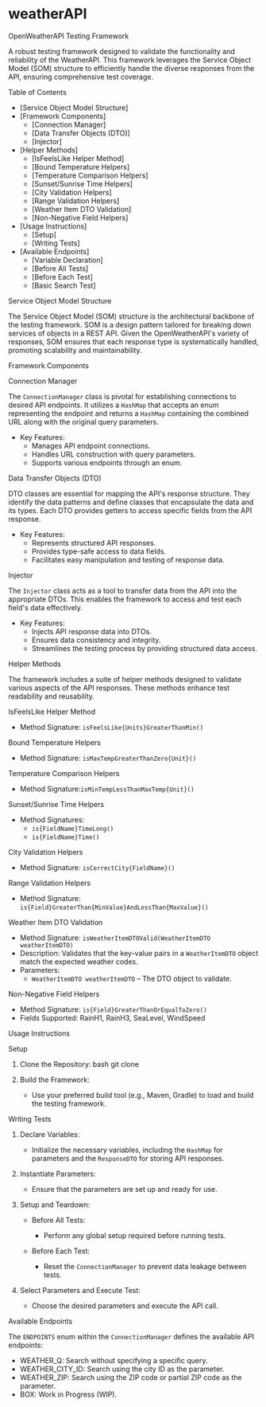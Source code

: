 # weatherAPI


OpenWeatherAPI Testing Framework

A robust testing framework designed to validate the functionality and reliability of the WeatherAPI. This framework leverages the Service Object Model (SOM) structure to efficiently handle the diverse responses from the API, ensuring comprehensive test coverage.

Table of Contents

- [Service Object Model Structure]
- [Framework Components]
  - [Connection Manager]
  - [Data Transfer Objects (DTO)]
  - [Injector]
- [Helper Methods]
  - [IsFeelsLike Helper Method]
  - [Bound Temperature Helpers]
  - [Temperature Comparison Helpers]
  - [Sunset/Sunrise Time Helpers]
  - [City Validation Helpers]
  - [Range Validation Helpers]
  - [Weather Item DTO Validation]
  - [Non-Negative Field Helpers]
- [Usage Instructions]
  - [Setup]
  - [Writing Tests]
- [Available Endpoints]
  - [Variable Declaration]
  - [Before All Tests]
  - [Before Each Test]
  - [Basic Search Test]

 Service Object Model Structure

The Service Object Model (SOM) structure is the architectural backbone of the testing framework. SOM is a design pattern tailored for breaking down services of objects in a REST API. Given the OpenWeatherAPI's variety of responses, SOM ensures that each response type is systematically handled, promoting scalability and maintainability.

 Framework Components

Connection Manager

The `ConnectionManager` class is pivotal for establishing connections to desired API endpoints. It utilizes a `HashMap` that accepts an enum representing the endpoint and returns a `HashMap` containing the combined URL along with the original query parameters.

- Key Features:
  - Manages API endpoint connections.
  - Handles URL construction with query parameters.
  - Supports various endpoints through an enum.

Data Transfer Objects (DTO)

DTO classes are essential for mapping the API's response structure. They identify the data patterns and define classes that encapsulate the data and its types. Each DTO provides getters to access specific fields from the API response.

- Key Features:
  - Represents structured API responses.
  - Provides type-safe access to data fields.
  - Facilitates easy manipulation and testing of response data.

Injector

The `Injector` class acts as a tool to transfer data from the API into the appropriate DTOs. This enables the framework to access and test each field's data effectively.

- Key Features:
  - Injects API response data into DTOs.
  - Ensures data consistency and integrity.
  - Streamlines the testing process by providing structured data access.

 Helper Methods

The framework includes a suite of helper methods designed to validate various aspects of the API responses. These methods enhance test readability and reusability.

 IsFeelsLike Helper Method

- Method Signature: `isFeelsLike{Units}GreaterThanMin()`

 Bound Temperature Helpers

- Method Signature: `isMaxTempGreaterThanZero{Unit}()`

Temperature Comparison Helpers

- Method Signature:`isMinTempLessThanMaxTemp{Unit}()`

 Sunset/Sunrise Time Helpers

- Method Signatures:
  - `is{FieldName}TimeLong()`
  - `is{FieldName}Time()`

 City Validation Helpers

- Method Signature: `isCorrectCity{FieldName}()`

 Range Validation Helpers

- Method Signature: `is{Field}GreaterThan{MinValue}AndLessThan{MaxValue}()`

Weather Item DTO Validation

- Method Signature: `isWeatherItemDTOValid(WeatherItemDTO weatherItemDTO)`
- Description: Validates that the key-value pairs in a `WeatherItemDTO` object match the expected weather codes.
- Parameters: 
  - `WeatherItemDTO weatherItemDTO` – The DTO object to validate.

 Non-Negative Field Helpers

- Method Signature: `is{Field}GreaterThanOrEqualToZero()`
- Fields Supported: RainH1, RainH3, SeaLevel, WindSpeed

 Usage Instructions

 Setup

1. Clone the Repository:
   bash
   git clone
   
2. Build the Framework:
   - Use your preferred build tool (e.g., Maven, Gradle) to load and build the testing framework.

Writing Tests

1. Declare Variables:
   - Initialize the necessary variables, including the `HashMap` for parameters and the `ResponseDTO` for storing API responses.
  
2. Instantiate Parameters:
   - Ensure that the parameters are set up and ready for use.
 
3. Setup and Teardown:
   - Before All Tests:
     - Perform any global setup required before running tests.
     
   - Before Each Test:
     - Reset the `ConnectionManager` to prevent data leakage between tests.
    
4. Select Parameters and Execute Test:
   - Choose the desired parameters and execute the API call.
   
 Available Endpoints

The `ENDPOINTS` enum within the `ConnectionManager` defines the available API endpoints:

- WEATHER_Q: Search without specifying a specific query.
- WEATHER_CITY_ID: Search using the city ID as the parameter.
- WEATHER_ZIP: Search using the ZIP code or partial ZIP code as the parameter.
- BOX: Work in Progress (WIP).
